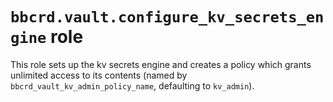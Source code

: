 `bbcrd.vault.configure_kv_secrets_engine` role
==============================================

This role sets up the kv secrets engine and creates a policy which grants
unlimited access to its contents (named by
`bbcrd_vault_kv_admin_policy_name`, defaulting to `kv_admin`).

